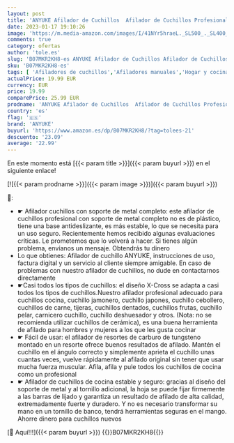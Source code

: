 ```yaml
---
layout: post
title: 'ANYUKE Afilador de Cuchillos  Afilador de Cuchillos Profesional  Afilador Cuchillos  Profesional Accesorios Cocina  Cuchillos Cocina  Cuchillos Cocina Profesional  Tijeras Cocina  Cuchillo Jamonero'
date: 2023-01-17 19:10:26
image: 'https://m.media-amazon.com/images/I/41NYr5hraeL._SL500_._SL400_.jpg'
comments: true
category: ofertas
author: 'tole.es'
slug: 'B07MKR2KH8-es ANYUKE Afilador de Cuchillos Afilador de Cuchillos...'
sku: 'B07MKR2KH8-es'
tags: [ 'Afiladores de cuchillos','Afiladores manuales','Hogar y cocina','Utensilios de cocina','anyuke','tijeras','🇪🇸', ]
actualPrice: 19.99 EUR
currency: EUR
price: 19.99
comparePrice: 25.99 EUR
prodname: 'ANYUKE Afilador de Cuchillos  Afilador de Cuchillos Profesional  Afilador Cuchillos  Profesional Accesorios Cocina  Cuchillos Cocina  Cuchillos Cocina Profesional  Tijeras Cocina  Cuchillo Jamonero'
country: 'es'
flag: '🇪🇸'
brand: 'ANYUKE'
buyurl: 'https://www.amazon.es/dp/B07MKR2KH8/?tag=tolees-21'
descuento: '23.09'
average: '22.99'
---
```


En este momento está [{{< param title >}}]({{< param buyurl >}}) en el siguiente enlace!

[![{{< param prodname >}}]({{< param image >}})]({{< param buyurl >}})

🔎:

- ☛ Afilador cuchillos ​con soporte de metal completo: este afilador de cuchillos profesional con soporte de metal completo no es de plástico, tiene una base antideslizante, es más estable, lo que se necesita para un uso seguro. Recientemente hemos recibido algunas evaluaciones críticas. Le prometemos que lo volverá a hacer. Si tienes algún problema, envíanos un mensaje. Obtendrás tu dinero
- Lo que obtienes: Afilador de cuchillo ANYUKE, instrucciones de uso, factura digital y un servicio al cliente siempre amigable. En caso de problemas con nuestro afilador de cuchillos, no dude en contactarnos directamente
- ☛Casi todos los tipos de cuchillos: el diseño X-Cross se adapta a casi todos los tipos de cuchillos.Nuestro afilador profesional adecuado para cuchillos cocina, cuchillo jamonero, cuchillo japones, cuchillo cebollero, cuchillos de carne, tijeras, cuchillos dentados, cuchillos frutas, cuchillo pelar, carnicero cuchillo, cuchillo deshuesador y otros. (Nota: no se recomienda utilizar cuchillos de cerámica), es una buena herramienta de afilado para hombres y mujeres a los que les gusta cocinar
- ☛ Fácil de usar: el afilador de resortes de carburo de tungsteno montado en un resorte ofrece buenos resultados de afilado. Mantén el cuchillo en el ángulo correcto y simplemente aprieta el cuchillo unas cuantas veces, vuelve rápidamente al afilado original sin tener que usar mucha fuerza muscular. Afila, afila y pule todos los cuchillos de cocina como un profesional
- ☛ Afilador de cuchillos de cocina estable y seguro: gracias al diseño del soporte de metal y al tornillo adicional, la hoja se puede fijar firmemente a las barras de lijado y garantiza un resultado de afilado de alta calidad, extremadamente fuerte y duradero. Y no es necesario transformar su mano en un tornillo de banco, tendrá herramientas seguras en el mango. Ahorre dinero para cuchillos nuevos

[🛒 Aquí!!!]({{< param buyurl >}})
{{<world>}}B07MKR2KH8{{</world>}}
